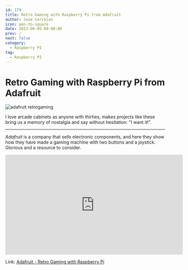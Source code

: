 ```yaml
---
id: 179
title: Retro Gaming with Raspberry Pi from Adafruit
author: Jose Cerrejon
icon: pen-to-square
date: 2013-06-05 09:00:00
prev: /
next: false
category:
  - Raspberry PI
tag:
  - Raspberry PI
---
```


# Retro Gaming with Raspberry Pi from Adafruit

![adafruit retrogaming](/images/ada_retrogaming.jpg)

I love arcade cabinets as anyone with thirties, makes projects like these bring us a memory of nostalgia and say without hesitation: "I want it!".

- - -
*Adafruit* is a company that sells electronic components, and here they show how they have made ​​a gaming machine with two buttons and a joystick. Glorious and a resource to consider.

<iframe width="560" height="315" src="http://www.youtube.com/embed/tm6n126Mp5E" frameborder="0" allowfullscreen></iframe>

Link: [Adafruit - Retro Gaming with Raspberry Pi](http://learn.adafruit.com/retro-gaming-with-raspberry-pi/overview)